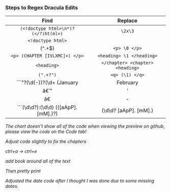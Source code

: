 ### Steps to Regex Dracula Edits 

| Find      | Replace |
| :-----------: | :-----------: |
| ```(<!doctype html>\n*)?(</?)ht(ml>)```    | ```\2x\3```       |
| ```<!doctype html>```   | ``` ```        |
 |  (^.+$)  |  ```<p> \0 </p>```       |
  |  ```<p> (CHAPTER [IVLXMC]+) </p>```  | ```<heading> \1 </heading>```        |
 | ```<heading>```   |  ```</chapter> <chapter> <heading>```       |
 |  ```(".+?")```  |   ```<q> (\1) </q>```      |
 |  ```\"?(\d(-))?(\d+ (January|February|March|April|May|June|July|August|September|October|November|December))[\.|,]?```  |    ```<date>\0</date>```     |
 |  â€™  |     '    |
|  â€  |     -    |
|  ```(\d\d?):(\d\d) (([aApP]\. [mM]\.)?)|(\d\d? [aApP]\. [mM]\.)|(\d?\d:\d\d)```  |     ```<time> \0 </time>```    |

<i> The chart doesn't show all of the code when viewing the preview on github, please view the code on the Code tab!

<i>Adjust code slightly to fix the chapters

ctrl+a -> ctrl+e

add book around all of the text

Then pretty print

  <i>Adjusted the date code after I thought I was done due to some missing dates.

